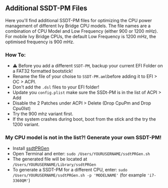 ## Additional SSDT-PM Files

Here you'll find additional SSDT-PM files for optimizing the CPU power management of different Ivy Bridge CPU models. The file names are a combination of CPU Model and Low Frequency (either 900 or 1200 mHz). For mobile Ivy Bridge CPUs, the default Low Frequency is 1200 mHz, the optimised frequency is 900 mHz.

### How To:
- ⚠️ Before you add a different `SSDT-PM`, backup your current EFI Folder on a FAT32 formatted bootstick!
- Rename the file of your choise to `SSDT-PM.aml`before adding it to EFI > OC > ACPI.
- Don't add the `.dsl` files to your EFI folder!
- Update you `config.plist` make sure the SSDt-PM is in the list of ACPI > Add
- Disable the 2 Patches under ACPI > Delete (Drop CpuPm and Drop Cpu0Ist)
- Try the 900 mhz variant first.
- If the system crashes during boot, boot from the stick and the try the 1200 variant.

### My CPU model is not in the list?! Generate your own SSDT-PM!
- Install [ssdtPRGen](https://github.com/Piker-Alpha/ssdtPRGen.sh)
- Open Terminal and enter: `sudo /Users/YOURUSERNAME/ssdtPRGen.sh`
- The generated file will be located at `/Users/YOURUSERNAME/Library/ssdtPRGen`
- To generate a SSDT-PM for a different CPU, enter: `sudo /Users/YOURUSERNAME/ssdtPRGen.sh -p 'MODELNAME'` (for example `'i7-3360QM'`)
